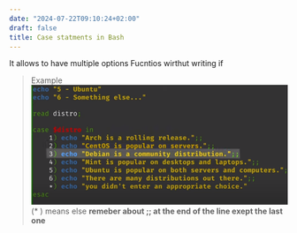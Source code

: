 ```yaml
---
date: "2024-07-22T09:10:24+02:00"
draft: false
title: Case statments in Bash
---
```


It allows to have multiple options Fucntios wirthut writing if

> Example
> ![CaseStamentBash_visual.png](/static/CaseStamentBash_visual.png) (\* )
> means else **remeber about ;; at the end of the line exept the last
> one**
